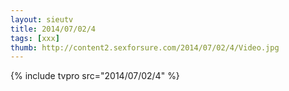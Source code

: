 ```yaml
--- 
layout: sieutv
title: 2014/07/02/4
tags: [xxx]
thumb: http://content2.sexforsure.com/2014/07/02/4/Video.jpg
---
```

{% include tvpro src="2014/07/02/4" %} 

